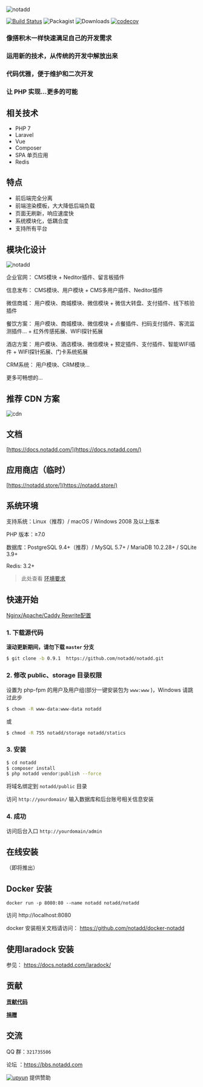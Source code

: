 ![notadd](https://www.notadd.com/src/notado_logo420x96.svg)

[![Build Status](https://travis-ci.org/notadd/notadd.svg?branch=master)](https://travis-ci.org/notadd/notadd)
![Packagist](https://img.shields.io/packagist/v/notadd/notadd.svg)
![Downloads](https://img.shields.io/packagist/dt/notadd/framework.svg)
[![codecov](https://codecov.io/gh/notadd/notadd/branch/master/graph/badge.svg)](https://codecov.io/gh/notadd/notadd)

### 像搭积木一样快速满足自己的开发需求

### 运用新的技术，从传统的开发中解放出来

### 代码优雅，便于维护和二次开发

### 让 PHP 实现...更多的可能

## 相关技术

- PHP 7
- Laravel
- Vue
- Composer
- SPA 单页应用
- Redis

## 特点

- 前后端完全分离
- 前端渲染模板，大大降低后端负载
- 页面无刷新，响应速度快
- 系统模块化，低耦合度
- 支持所有平台

## 模块化设计


![notadd](https://www.notadd.com/src/app.svg)

企业官网： CMS模块 + Neditor插件、留言板插件

信息发布： CMS模块、用户模块 + CMS多用户插件、Neditor插件

微信商城： 用户模块、商城模块、微信模块 + 微信大转盘、支付插件、线下核验插件

餐饮方案： 用户模块、商城模块、微信模块 + 点餐插件、扫码支付插件、客流监测插件... + 红外传感拓展、WIFI探针拓展

酒店方案： 用户模块、酒店模块、微信模块 + 预定插件、支付插件、智能WIFI插件 + WIFI探针拓展、门卡系统拓展

CRM系统： 用户模块、CRM模块...

更多可畅想的...

## 推荐 CDN 方案
![cdn](https://www.notadd.com/src/cdn.svg)

## 文档

[https://docs.notadd.com/](https://docs.notadd.com/)

## 应用商店（临时）

[https://notadd.store/](https://notadd.store/)


## 系统环境

支持系统：Linux（推荐）/ macOS / Windows 2008 及以上版本

PHP 版本：≥7.0

数据库：PostgreSQL 9.4+（推荐）/ MySQL 5.7+ / MariaDB 10.2.28+ / SQLite 3.9+

Redis: 3.2+

> 此处查看 [环境要求](hhttps://docs.notadd.com/gettingtarted/#环境要求)

## 快速开始

[Nginx/Apache/Caddy Rewrite配置](https://docs.notadd.com/gettingstarted/#nginx-apache-caddy)

### 1. 下载源代码

**滚动更新期间，请勿下载 `master` 分支**

```bash
$ git clone -b 0.9.1  https://github.com/notadd/notadd.git
```

### 2. 修改 public、storage 目录权限

设置为 php-fpm 的用户及用户组(部分一键安装包为 `www:www` )，Windows 请跳过此步

```bash
$ chown -R www-data:www-data notadd
```

或

```bash
$ chmod -R 755 notadd/storage notadd/statics
```

### 3. 安装

```bash
$ cd notadd
$ composer install
$ php notadd vendor:publish --force
```

将域名绑定到 `notadd/public` 目录

访问 `http://yourdomain/`  输入数据库和后台账号相关信息安装

### 4. 成功

访问后台入口 `http://yourdomain/admin`

## 在线安装

（即将推出）

## Docker 安装

```
docker run -p 8080:80 --name notadd notadd/notadd
```

访问 http://localhost:8080

docker 安装相关文档请访问： https://github.com/notadd/docker-notadd

## 使用laradock 安装
参见： https://docs.notadd.com/laradock/

## 贡献

**[贡献代码](https://docs.notadd.com/introductions/#贡献)**

**[捐赠](https://git.oschina.net/notadd/notadd?donate=true)**

## 交流

QQ 群：`321735506`

论坛 ：https://bbs.notadd.com


[![upyun](https://www.notadd.com/src/upyun.svg "又拍云")](https://console.upyun.com/register/?invite=r17EYO3BW) 提供赞助
